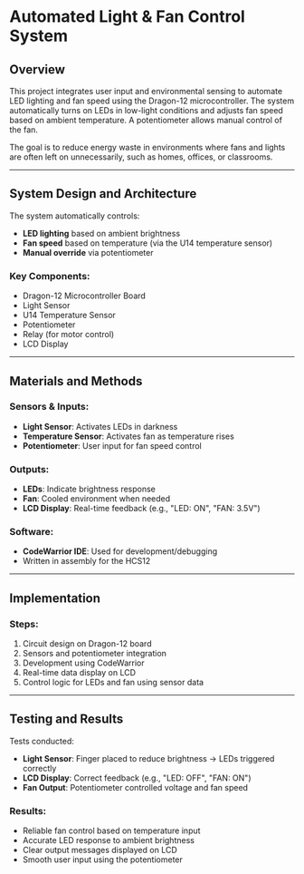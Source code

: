 # Automated Light & Fan Control System

## Overview

This project integrates user input and environmental sensing to automate LED lighting and fan speed using the Dragon-12 microcontroller. The system automatically turns on LEDs in low-light conditions and adjusts fan speed based on ambient temperature. A potentiometer allows manual control of the fan.

The goal is to reduce energy waste in environments where fans and lights are often left on unnecessarily, such as homes, offices, or classrooms.

---

## System Design and Architecture

The system automatically controls:

- **LED lighting** based on ambient brightness
- **Fan speed** based on temperature (via the U14 temperature sensor)
- **Manual override** via potentiometer

### Key Components:

- Dragon-12 Microcontroller Board
- Light Sensor
- U14 Temperature Sensor
- Potentiometer
- Relay (for motor control)
- LCD Display

---

## Materials and Methods

### Sensors & Inputs:
- **Light Sensor**: Activates LEDs in darkness
- **Temperature Sensor**: Activates fan as temperature rises
- **Potentiometer**: User input for fan speed control

### Outputs:
- **LEDs**: Indicate brightness response
- **Fan**: Cooled environment when needed
- **LCD Display**: Real-time feedback (e.g., "LED: ON", "FAN: 3.5V")

### Software:
- **CodeWarrior IDE**: Used for development/debugging
- Written in assembly for the HCS12

---

## Implementation

### Steps:
1. Circuit design on Dragon-12 board
2. Sensors and potentiometer integration
3. Development using CodeWarrior
4. Real-time data display on LCD
5. Control logic for LEDs and fan using sensor data

---

## Testing and Results

Tests conducted:
- **Light Sensor**: Finger placed to reduce brightness → LEDs triggered correctly
- **LCD Display**: Correct feedback (e.g., "LED: OFF", "FAN: ON")
- **Fan Output**: Potentiometer controlled voltage and fan speed

### Results:
- Reliable fan control based on temperature input
- Accurate LED response to ambient brightness
- Clear output messages displayed on LCD
- Smooth user input using the potentiometer
